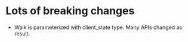 # Lots of breaking changes

- Walk is parameterized with client_state type. Many APIs changed as result.